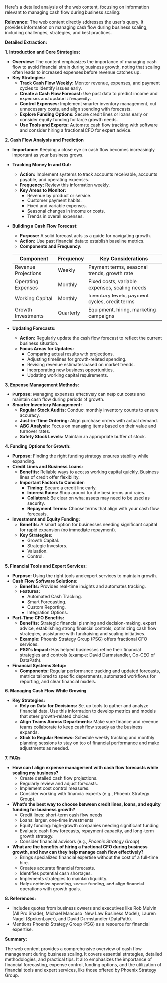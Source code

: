 Here's a detailed analysis of the web content, focusing on information relevant to managing cash flow during business scaling:

**Relevance:** The web content directly addresses the user's query. It provides information on managing cash flow during business scaling, including challenges, strategies, and best practices.

**Detailed Extraction:**

**1. Introduction and Core Strategies:**

*   **Overview:** The content emphasizes the importance of managing cash flow to avoid financial strain during business growth, noting that scaling often leads to increased expenses before revenue catches up.
*   **Key Strategies:**
    *   **Track Cash Flow Weekly:** Monitor revenue, expenses, and payment cycles to identify issues early.
    *   **Create a Cash Flow Forecast:** Use past data to predict income and expenses and update it frequently.
    *   **Control Expenses:** Implement smarter inventory management, cut unnecessary costs, and align spending with forecasts.
    *   **Explore Funding Options:** Secure credit lines or loans early or consider equity funding for large growth needs.
    *   **Use Tools and Experts:** Automate cash flow tracking with software and consider hiring a fractional CFO for expert advice.

**2. Cash Flow Analysis and Prediction:**

*   **Importance:** Keeping a close eye on cash flow becomes increasingly important as your business grows.
*   **Tracking Money In and Out:**
    *   **Action:** Implement systems to track accounts receivable, accounts payable, and operating expenses.
    *   **Frequency:** Review this information weekly.
    *   **Key Areas to Monitor:**
        *   Revenue by product or service.
        *   Customer payment habits.
        *   Fixed and variable expenses.
        *   Seasonal changes in income or costs.
        *   Trends in overall expenses.
*   **Building a Cash Flow Forecast:**
    *   **Purpose:** A solid forecast acts as a guide for navigating growth.
    *   **Action:** Use past financial data to establish baseline metrics.
    *   **Components and Frequency:**

    | Component           | Frequency | Key Considerations                  |
    | ------------------- | --------- | ----------------------------------- |
    | Revenue Projections | Weekly    | Payment terms, seasonal trends, growth rate |
    | Operating Expenses  | Monthly   | Fixed costs, variable expenses, scaling needs |
    | Working Capital     | Monthly   | Inventory levels, payment cycles, credit terms |
    | Growth Investments  | Quarterly | Equipment, hiring, marketing campaigns |

*   **Updating Forecasts:**
    *   **Action:** Regularly update the cash flow forecast to reflect the current business situation.
    *   **Focus Areas for Updates:**
        *   Comparing actual results with projections.
        *   Adjusting timelines for growth-related spending.
        *   Revising revenue estimates based on market trends.
        *   Incorporating new business opportunities.
        *   Updating working capital requirements.

**3. Expense Management Methods:**

*   **Purpose:** Managing expenses effectively can help cut costs and maintain cash flow during periods of growth.
*   **Smarter Inventory Management:**
    *   **Regular Stock Audits:** Conduct monthly inventory counts to ensure accuracy.
    *   **Just-in-Time Ordering:** Align purchase orders with actual demand.
    *   **ABC Analysis:** Focus on managing items based on their value and turnover rates.
    *   **Safety Stock Levels:** Maintain an appropriate buffer of stock.

**4. Funding Options for Growth:**

*   **Purpose:** Finding the right funding strategy ensures stability while expanding.
*   **Credit Lines and Business Loans:**
    *   **Benefits:** Reliable ways to access working capital quickly. Business lines of credit offer flexibility.
    *   **Important Factors to Consider:**
        *   **Timing:** Secure a credit line early.
        *   **Interest Rates:** Shop around for the best terms and rates.
        *   **Collateral:** Be clear on what assets may need to be used as security.
        *   **Repayment Terms:** Choose terms that align with your cash flow forecasts.
*   **Investment and Equity Funding:**
    *   **Benefits:** A smart option for businesses needing significant capital for rapid expansion (no immediate repayment).
    *   **Key Strategies:**
        *   Growth Capital.
        *   Strategic Investors.
        *   Valuation.
        *   Control.

**5. Financial Tools and Expert Services:**

*   **Purpose:** Using the right tools and expert services to maintain growth.
*   **Cash Flow Software Solutions:**
    *   **Benefits:** Provides real-time insights and automates tracking.
    *   **Features:**
        *   Automated Cash Tracking.
        *   Smart Forecasting.
        *   Custom Reporting.
        *   Integration Options.
*   **Part-Time CFO Benefits:**
    *   **Benefits:** Strategic financial planning and decision-making, expert advice, establishing strong financial controls, optimizing cash flow strategies, assistance with fundraising and scaling initiatives.
    *   **Example:** Phoenix Strategy Group (PSG) offers fractional CFO services.
    *   **PSG's Impact:** Has helped businesses refine their financial strategies and controls (example: David Darmstandler, Co-CEO of DataPath).
*   **Financial Systems Setup:**
    *   **Components:** Regular performance tracking and updated forecasts, metrics tailored to specific departments, automated workflows for reporting, and clear financial models.

**6. Managing Cash Flow While Growing**

*   **Key Strategies:**
    *   **Rely on Data for Decisions:** Set up tools to gather and analyze financial data. Use this information to develop metrics and models that steer growth-related choices.
    *   **Align Teams Across Departments:** Make sure finance and revenue teams collaborate to keep cash flow steady as the business expands.
    *   **Stick to Regular Reviews:** Schedule weekly tracking and monthly planning sessions to stay on top of financial performance and make adjustments as needed.

**7. FAQs**

*   **How can I align expense management with cash flow forecasts while scaling my business?**
    *   Create detailed cash flow projections.
    *   Regularly review and adjust forecasts.
    *   Implement cost control measures.
    *   Consider working with financial experts (e.g., Phoenix Strategy Group).
*   **What’s the best way to choose between credit lines, loans, and equity funding for business growth?**
    *   Credit lines: short-term cash flow needs
    *   Loans: larger, one-time investments
    *   Equity funding: high-growth companies needing significant funding
    *   Evaluate cash flow forecasts, repayment capacity, and long-term growth strategy.
    *   Consider financial advisors (e.g., *Phoenix Strategy Group*)
*   **What are the benefits of hiring a fractional CFO during business growth, and how can they help manage cash flow effectively?**
    *   Brings specialized financial expertise without the cost of a full-time hire.
    *   Creates accurate financial forecasts.
    *   Identifies potential cash shortages.
    *   Implements strategies to maintain liquidity.
    *   Helps optimize spending, secure funding, and align financial operations with growth goals.

**8. References:**

*   Includes quotes from business owners and executives like Rob Mulvin (All Pro Shade), Michael Mancuso (New Law Business Model), Lauren Nagel (SpokenLayer), and David Darmstandler (DataPath).
*   Mentions Phoenix Strategy Group (PSG) as a resource for financial expertise.

**Summary:**

The web content provides a comprehensive overview of cash flow management during business scaling. It covers essential strategies, detailed methodologies, and practical tips. It also emphasizes the importance of financial forecasting, expense control, funding options, and the utilization of financial tools and expert services, like those offered by Phoenix Strategy Group.
